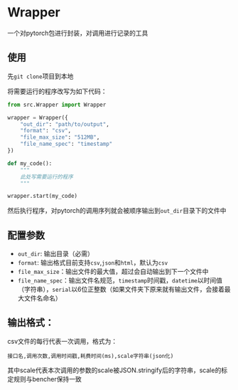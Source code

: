 # Wrapper

一个对pytorch包进行封装，对调用进行记录的工具

## 使用

先`git clone`项目到本地

将需要运行的程序改写为如下代码：

```python
from src.Wrapper import Wrapper

wrapper = Wrapper({
    "out_dir": "path/to/output",
    "format": "csv",
    "file_max_size": "512MB",
    "file_name_spec": "timestamp"
})

def my_code():
    """
    此处写需要运行的程序
    """

wrapper.start(my_code)
```

然后执行程序，对pytorch的调用序列就会被顺序输出到`out_dir`目录下的文件中

## 配置参数

- `out_dir`: 输出目录（必需）
- `format`: 输出格式目前支持`csv`,`json`和`html`，默认为`csv`
- `file_max_size`：输出文件的最大值，超过会自动输出到下一个文件中
- `file_name_spec`：输出文件名规范，`timestamp`时间戳，`datetime`以时间值（字符串），`serial`以6位正整数（如果文件夹下原来就有输出文件，会接着最大文件名命名）

## 输出格式：

csv文件的每行代表一次调用，格式为：

```
接口名,调用次数,调用时间戳,耗费时间(ms),scale字符串(json化)
```

其中scale代表本次调用的参数的scale被JSON.stringify后的字符串，scale的标定规则与bencher保持一致